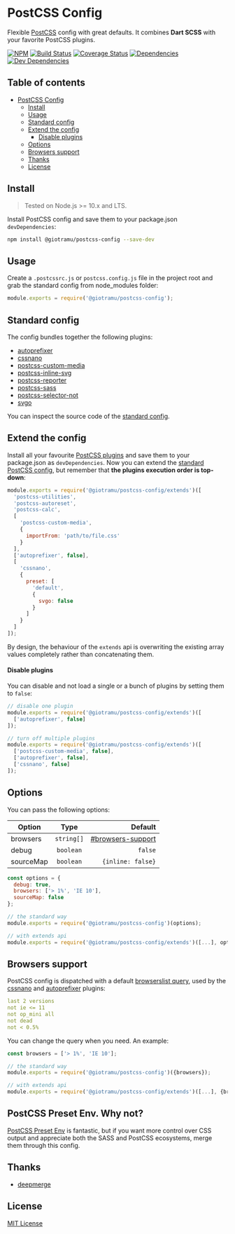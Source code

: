 # PostCSS Config

Flexible [PostCSS][postcss-doc-url] config with great defaults. It combines **Dart SCSS** with your favorite PostCSS plugins.

[![NPM][npm-img]][npm-url]
[![Build Status][ci-img]][ci-url]
[![Coverage Status][coverage-img]][coverage-url]
[![Dependencies][deps-img]][deps-url]
[![Dev Dependencies][devdeps-img]][devdeps-url]

## Table of contents

- [PostCSS Config](#postcss-config)
  - [Install](#install)
  - [Usage](#usage)
  - [Standard config](#standard-config)
  - [Extend the config](#extend-the-config)
    - [Disable plugins](#disable-plugins)
  - [Options](#options)
  - [Browsers support](#browsers-support)
  - [Thanks](#thanks)
  - [License](#license)

## Install

> Tested on Node.js >= 10.x and LTS.

Install PostCSS config and save them to your package.json `devDependencies`:

```sh
npm install @giotramu/postcss-config --save-dev
```

## Usage

Create a `.postcssrc.js` or `postcss.config.js` file in the project root and grab the standard config from node_modules folder:

```js
module.exports = require('@giotramu/postcss-config');
```

## Standard config

The config bundles together the following plugins:

- [autoprefixer][autoprefixer-url]
- [cssnano][cssnano-url]
- [postcss-custom-media][postcss-custom-media-url]
- [postcss-inline-svg][postcss-inline-svg-url]
- [postcss-reporter][postcss-reporter-url]
- [postcss-sass][postcss-sass-url]
- [postcss-selector-not][postcss-selector-not-url]
- [svgo][svgo-url]

You can inspect the source code of the [standard config][standard-config-url].

## Extend the config

Install all your favourite [PostCSS plugins][postcss-plugins-url] and save them to your package.json as `devDependencies`. Now you can extend the [standard PostCSS config][standard-config-url], but remember that **the plugins execution order is top-down**:

```js
module.exports = require('@giotramu/postcss-config/extends')([
  'postcss-utilities',
  'postcss-autoreset',
  'postcss-calc',
  [
    'postcss-custom-media',
    {
      importFrom: 'path/to/file.css'
    }
  ],
  ['autoprefixer', false],
  [
    'cssnano',
    {
      preset: [
        'default',
        {
          svgo: false
        }
      ]
    }
  ]
]);
```

By design, the behaviour of the `extends` api is overwriting the existing array values completely rather than concatenating them.

#### Disable plugins

You can disable and not load a single or a bunch of plugins by setting them to `false`:

```js
// disable one plugin
module.exports = require('@giotramu/postcss-config/extends')([
  ['autoprefixer', false]
]);

// turn off multiple plugins
module.exports = require('@giotramu/postcss-config/extends')([
  ['postcss-custom-media', false],
  ['autoprefixer', false],
  ['cssnano', false]
]);
```

## Options

You can pass the following options:

| Option    |    Type    |                                 Default |
| --------- | :--------: | --------------------------------------: |
| browsers  | `string[]` | [\#browsers-support](#browsers-support) |
| debug     | `boolean`  |                                 `false` |
| sourceMap | `boolean`  |                       `{inline: false}` |

```js
const options = {
  debug: true,
  browsers: ['> 1%', 'IE 10'],
  sourceMap: false
};

// the standard way
module.exports = require('@giotramu/postcss-config')(options);

// with extends api
module.exports = require('@giotramu/postcss-config/extends')([...], options);
```

## Browsers support

PostCSS config is dispatched with a default [browserslist query][browserslist-url], used by the [cssnano][cssnano-url] and [autoprefixer][autoprefixer-url] plugins:

```yml
last 2 versions
not ie <= 11
not op_mini all
not dead
not < 0.5%
```

You can change the query when you need. An example:

```js
const browsers = ['> 1%', 'IE 10'];

// the standard way
module.exports = require('@giotramu/postcss-config')({browsers});

// with extends api
module.exports = require('@giotramu/postcss-config/extends')([...], {browsers});

```

## PostCSS Preset Env. Why not?

[PostCSS Preset Env][postcss-preset-env-url] is fantastic, but if you want more control over CSS output and appreciate both the SASS and PostCSS ecosystems, merge them through this config.

## Thanks

- [deepmerge][deepmerge-url]

## License

[MIT License](./LICENSE)

<!---
  B A D G E S
-->

[ci-img]: https://github.com/giotramu/postcss-config/workflows/test%20and%20build/badge.svg?branch=master
[coverage-img]: https://coveralls.io/repos/github/giotramu/postcss-config/badge.svg?branch=master
[deps-img]: https://badgen.net/david/dep/giotramu/postcss-config
[devdeps-img]: https://badgen.net/david/dev/giotramu/postcss-config
[npm-img]: https://badgen.net/npm/v/@giotramu/postcss-config?icon=npm&label=npm%20package

<!---
  L I N K S
-->

[autoprefixer-url]: https://github.com/postcss/autoprefixer
[browserslist-url]: https://browserl.ist/?q=last+2+versions%2C+not+ie+%3C%3D+11%2C+not+op_mini+all%2C+not+dead%2C+not+%3C+0.5%25
[ci-url]: https://github.com/giotramu/postcss-config/actions
[coverage-url]: https://coveralls.io/github/giotramu/postcss-config
[cssnano-url]: https://github.com/cssnano/cssnano
[deepmerge-url]: https://github.com/TehShrike/deepmerge
[deps-url]: https://david-dm.org/giotramu/postcss-config
[devdeps-url]: https://david-dm.org/giotramu/postcss-config?type=dev
[npm-url]: https://www.npmjs.com/package/@giotramu/postcss-config
[postcss-custom-media-url]: https://github.com/postcss/postcss-custom-media
[postcss-doc-url]: https://postcss.org
[postcss-inline-svg-url]: https://github.com/TrySound/postcss-inline-svg
[postcss-plugins-url]: https://github.com/postcss/postcss/blob/master/docs/plugins.md
[postcss-preset-env-url]: https://github.com/csstools/postcss-preset-env
[postcss-reporter-url]: https://github.com/postcss/postcss-reporter
[postcss-sass-url]: https://github.com/jonathantneal/postcss-sass
[postcss-selector-not-url]: https://github.com/postcss/postcss-selector-not
[standard-config-url]: ./src/test/_config.ts
[svgo-url]: https://github.com/svg/svgo
